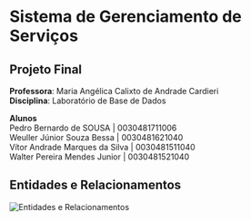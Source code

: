 # Sistema de Gerenciamento de Serviços
## Projeto Final

**Professora**: Maria Angélica Calixto de Andrade Cardieri  
**Disciplina**: Laboratório de Base de Dados

**Alunos**  
Pedro Bernardo de SOUSA | 0030481711006  
Weuller Júnior Souza Bessa | 0030481621040  
Vítor Andrade Marques da Silva | 0030481511040  
Walter Pereira Mendes Junior | 0030481521040  

## Entidades e Relacionamentos

![Entidades e Relacionamentos](https://raw.githubusercontent.com/bernardodesousa/SGS/master/docs/diagrama_ER.png)
